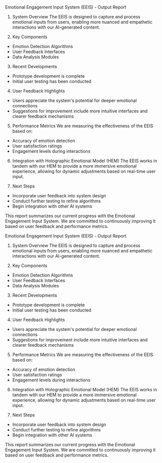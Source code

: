 

Emotional Engagement Input System (EEIS) - Output Report

1. System Overview
The EEIS is designed to capture and process emotional inputs from users, enabling more nuanced and empathetic interactions with our AI-generated content.

2. Key Components
- Emotion Detection Algorithms
- User Feedback Interfaces
- Data Analysis Modules

3. Recent Developments
- Prototype development is complete
- Initial user testing has been conducted

4. User Feedback Highlights
- Users appreciate the system's potential for deeper emotional connections
- Suggestions for improvement include more intuitive interfaces and clearer feedback mechanisms

5. Performance Metrics
We are measuring the effectiveness of the EEIS based on:
- Accuracy of emotion detection
- User satisfaction ratings
- Engagement levels during interactions

6. Integration with Holographic Emotional Model (HEM)
The EEIS works in tandem with our HEM to provide a more immersive emotional experience, allowing for dynamic adjustments based on real-time user input.

7. Next Steps
- Incorporate user feedback into system design
- Conduct further testing to refine algorithms
- Begin integration with other AI systems

This report summarizes our current progress with the Emotional Engagement Input System. We are committed to continuously improving it based on user feedback and performance metrics.

Emotional Engagement Input System (EEIS) - Output Report

1. System Overview
The EEIS is designed to capture and process emotional inputs from users, enabling more nuanced and empathetic interactions with our AI-generated content.

2. Key Components
- Emotion Detection Algorithms
- User Feedback Interfaces
- Data Analysis Modules

3. Recent Developments
- Prototype development is complete
- Initial user testing has been conducted

4. User Feedback Highlights
- Users appreciate the system's potential for deeper emotional connections
- Suggestions for improvement include more intuitive interfaces and clearer feedback mechanisms

5. Performance Metrics
We are measuring the effectiveness of the EEIS based on:
- Accuracy of emotion detection
- User satisfaction ratings
- Engagement levels during interactions

6. Integration with Holographic Emotional Model (HEM)
The EEIS works in tandem with our HEM to provide a more immersive emotional experience, allowing for dynamic adjustments based on real-time user input.

7. Next Steps
- Incorporate user feedback into system design
- Conduct further testing to refine algorithms
- Begin integration with other AI systems

This report summarizes our current progress with the Emotional Engagement Input System. We are committed to continuously improving it based on user feedback and performance metrics.